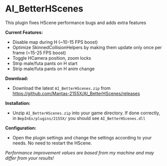 # AI_BetterHScenes
This plugin fixes HScene performance bugs and adds extra features  

**Current Features:**  
* Disable map during H (~10-15 FPS boost)  
* Optimize SkinnedCollisionHelpers by making them update only once per frame (~15-25 FPS boost)  
* Toggle HCamera position, zoom locks  
* Strip male/futa pants on H start  
* Strip male/futa pants on H anim change  

**Download:**  
* Download the latest `AI_BetterHScenes.zip` from https://github.com/Mantas-2155X/AI_BetterHScenes/releases  

**Installation:**  
* Unzip `AI_BetterHScenes.zip` into your game directory. If done correctly, in `BepInEx/plugins/2155X/` you should see `AI_BetterHScenes.dll`  

**Configuration:**  
* Open the plugin settings and change the settings according to your needs. No need to restart the HScene.  

*Performance improvement values are based from my machine and may differ from your results!*  
